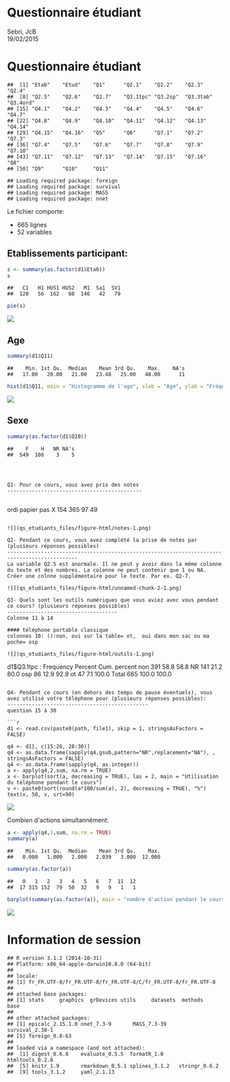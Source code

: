 # Questionnaire étudiant
Sebri, JcB  
19/02/2015  

Questionnaire étudiant
======================


```
##  [1] "Etab"    "Etud"    "Q1"      "Q2.1"    "Q2.2"    "Q2.3"    "Q2.4"   
##  [8] "Q2.5"    "Q2.6"    "Q2.7"    "Q3.1tpc" "Q3.2sp"  "Q3.3tab" "Q3.4ord"
## [15] "Q4.1"    "Q4.2"    "Q4.3"    "Q4.4"    "Q4.5"    "Q4.6"    "Q4.7"   
## [22] "Q4.8"    "Q4.9"    "Q4.10"   "Q4.11"   "Q4.12"   "Q4.13"   "Q4.14"  
## [29] "Q4.15"   "Q4.16"   "Q5"      "Q6"      "Q7.1"    "Q7.2"    "Q7.3"   
## [36] "Q7.4"    "Q7.5"    "Q7.6"    "Q7.7"    "Q7.8"    "Q7.9"    "Q7.10"  
## [43] "Q7.11"   "Q7.12"   "Q7.13"   "Q7.14"   "Q7.15"   "Q7.16"   "Q8"     
## [50] "Q9"      "Q10"     "Q11"
```

```
## Loading required package: foreign
## Loading required package: survival
## Loading required package: MASS
## Loading required package: nnet
```
Le fichier comporte:

- 665 lignes
- 52 variables

Etablissements participant:
---------------------------

```r
s <- summary(as.factor(d1$Etab))
s
```

```
##   C1   H1 HUS1 HUS2   M1  Sa1  SV1 
##  120   56  162   60  146   42   79
```

```r
pie(s)
```

![](qs_etudiants_files/figure-html/unnamed-chunk-1-1.png) 

Age
---

```r
summary(d1$Q11)
```

```
##    Min. 1st Qu.  Median    Mean 3rd Qu.    Max.    NA's 
##   17.00   20.00   21.00   23.48   25.00   48.00      11
```

```r
hist(d1$Q11, main = "Histogramme de l'age", xlab = "Age", ylab = "Fréquence")
```

![](qs_etudiants_files/figure-html/age-1.png) 

Sexe
----
    

```r
summary(as.factor(d1$Q10))
```

```
##    F    H   NR NA's 
##  549  108    3    5
```

```



Q1- Pour ce cours, vous avez pris des notes
--------------------------------------------


```
  ordi papier    pas      X 
   154    365     97     49 
```

![](qs_etudiants_files/figure-html/notes-1.png) 

Q2- Pendant ce cours, vous avez complété la prise de notes par (plusieurs réponses possibles)
---------------------------------------------------------------------------------------------
La variable Q2.5 est anormale. Il ne peut y avoir dans la même colonne du texte et des nombres. La colonne ne peut contenir que 1 ou NA. Créer une colnne supplémentaire pour le texte. Par ex. Q2-7.

![](qs_etudiants_files/figure-html/unnamed-chunk-2-1.png) 

Q3- Quels sont les outils numériques que vous aviez avec vous pendant ce cours? (plusieurs réponses possibles)
------------------------------------
Colonne 11 à 14

#### téléphone portable classique
colonnes 10: ():non, oui sur la table= ot,	oui dans mon sac ou ma poche= osp

![](qs_etudiants_files/figure-html/outils-1.png) 

```
d1$Q3.1tpc : 
        Frequency Percent Cum. percent
non           391    58.8         58.8
NR            141    21.2         80.0
osp            86    12.9         92.9
ot             47     7.1        100.0
  Total       665   100.0        100.0
```

Q4- Pendant ce cours (en dehors des temps de pause éventuels), vous avez utilisé votre téléphone pour (plusieurs réponses possibles):
----------------------------------------------
question 15 à 30

```r
d1 <- read.csv(paste0(path, file1), skip = 1, stringsAsFactors = FALSE)

q4 <- d1[, c(15:26, 28:30)]
q4 <- as.data.frame(sapply(q4,gsub,pattern="NR",replacement="NA"), , stringsAsFactors = FALSE)
q4 <- as.data.frame(sapply(q4, as.integer))
a <- apply(q4,2,sum, na.rm = TRUE)
x <- barplot(sort(a, decreasing = TRUE), las = 2, main = "Utilisation du téléphone pendant le cours")
v <- paste0(sort(round(a*100/sum(a), 2), decreasing = TRUE), "%")
text(x, 50, v, srt=90)
```

![](qs_etudiants_files/figure-html/Q4-1.png) 

Combien d'actions simultannément:

```r
a <- apply(q4,1,sum, na.rm = TRUE)
summary(a)
```

```
##    Min. 1st Qu.  Median    Mean 3rd Qu.    Max. 
##   0.000   1.000   2.000   2.039   3.000  12.000
```

```r
summary(as.factor(a))
```

```
##   0   1   2   3   4   5   6   7  11  12 
##  17 315 152  79  50  32   9   9   1   1
```

```r
barplot(summary(as.factor(a)), main = "nombre d'action pendant le cours", ylab = "nombre d'éudiants", xlab = "nombre d'actions")
```

![](qs_etudiants_files/figure-html/unnamed-chunk-3-1.png) 



Information de session
======================


```
## R version 3.1.2 (2014-10-31)
## Platform: x86_64-apple-darwin10.8.0 (64-bit)
## 
## locale:
## [1] fr_FR.UTF-8/fr_FR.UTF-8/fr_FR.UTF-8/C/fr_FR.UTF-8/fr_FR.UTF-8
## 
## attached base packages:
## [1] stats     graphics  grDevices utils     datasets  methods   base     
## 
## other attached packages:
## [1] epicalc_2.15.1.0 nnet_7.3-9       MASS_7.3-39      survival_2.38-1 
## [5] foreign_0.8-63  
## 
## loaded via a namespace (and not attached):
##  [1] digest_0.6.8    evaluate_0.5.5  formatR_1.0     htmltools_0.2.6
##  [5] knitr_1.9       rmarkdown_0.5.1 splines_3.1.2   stringr_0.6.2  
##  [9] tools_3.1.2     yaml_2.1.13
```

